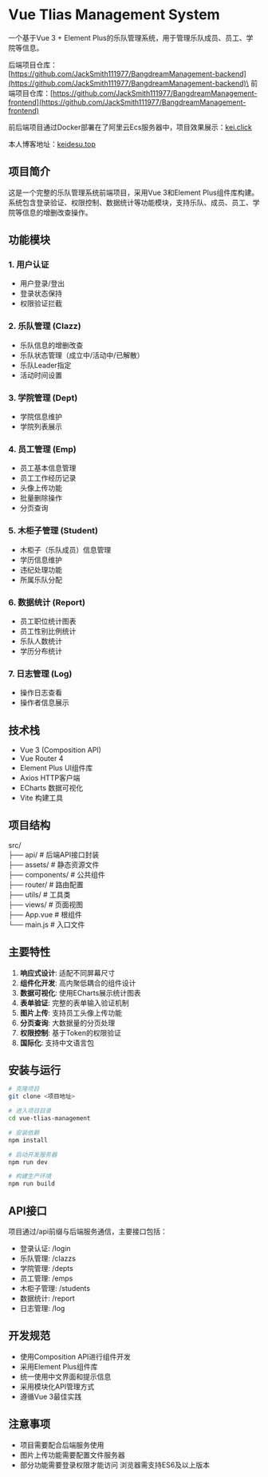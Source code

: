 # Vue Tlias Management System

一个基于Vue 3 + Element Plus的乐队管理系统，用于管理乐队成员、员工、学院等信息。

后端项目仓库：[https://github.com/JackSmith111977/BangdreamManagement-backend](https://github.com/JackSmith111977/BangdreamManagement-backend)\
前端项目仓库：[https://github.com/JackSmith111977/BangdreamManagement-frontend](https://github.com/JackSmith111977/BangdreamManagement-frontend)

前后端项目通过Docker部署在了阿里云Ecs服务器中，项目效果展示：[kei.click](https://kei.click)

本人博客地址：[keidesu.top](https://keidesu.top)

## 项目简介

这是一个完整的乐队管理系统前端项目，采用Vue 3和Element Plus组件库构建。系统包含登录验证、权限控制、数据统计等功能模块，支持乐队、成员、员工、学院等信息的增删改查操作。

## 功能模块

### 1. 用户认证
- 用户登录/登出
- 登录状态保持
- 权限验证拦截

### 2. 乐队管理 (Clazz)
- 乐队信息的增删改查
- 乐队状态管理（成立中/活动中/已解散）
- 乐队Leader指定
- 活动时间设置

### 3. 学院管理 (Dept)
- 学院信息维护
- 学院列表展示

### 4. 员工管理 (Emp)
- 员工基本信息管理
- 员工工作经历记录
- 头像上传功能
- 批量删除操作
- 分页查询

### 5. 木柜子管理 (Student)
- 木柜子（乐队成员）信息管理
- 学历信息维护
- 违纪处理功能
- 所属乐队分配

### 6. 数据统计 (Report)
- 员工职位统计图表
- 员工性别比例统计
- 乐队人数统计
- 学历分布统计

### 7. 日志管理 (Log)
- 操作日志查看
- 操作者信息展示

## 技术栈

- Vue 3 (Composition API)
- Vue Router 4
- Element Plus UI组件库
- Axios HTTP客户端
- ECharts 数据可视化
- Vite 构建工具

## 项目结构
src/ <br>
  ├── api/ # 后端API接口封装 \
  ├── assets/ # 静态资源文件 \
  ├── components/ # 公共组件 \
  ├── router/ # 路由配置 \
  ├── utils/ # 工具类 \
  ├── views/ # 页面视图 \
  ├── App.vue # 根组件 \
  └── main.js # 入口文件


## 主要特性

1. **响应式设计**: 适配不同屏幕尺寸
2. **组件化开发**: 高内聚低耦合的组件设计
3. **数据可视化**: 使用ECharts展示统计图表
4. **表单验证**: 完整的表单输入验证机制
5. **图片上传**: 支持员工头像上传功能
6. **分页查询**: 大数据量的分页处理
7. **权限控制**: 基于Token的权限验证
8. **国际化**: 支持中文语言包

## 安装与运行

```bash
# 克隆项目
git clone <项目地址>

# 进入项目目录
cd vue-tlias-management

# 安装依赖
npm install

# 启动开发服务器
npm run dev

# 构建生产环境
npm run build
```
## API接口
项目通过/api前缀与后端服务通信，主要接口包括：

- 登录认证: /login
- 乐队管理: /clazzs
- 学院管理: /depts
- 员工管理: /emps
- 木柜子管理: /students
- 数据统计: /report
- 日志管理: /log 

## 开发规范
- 使用Composition API进行组件开发
- 采用Element Plus组件库
- 统一使用中文界面和提示信息
- 采用模块化API管理方式
- 遵循Vue 3最佳实践
## 注意事项
- 项目需要配合后端服务使用
- 图片上传功能需要配置文件服务器
- 部分功能需要登录权限才能访问
浏览器需支持ES6及以上版本

